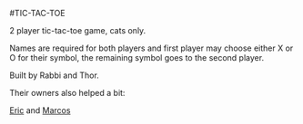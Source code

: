 #TIC-TAC-TOE

2 player tic-tac-toe game, cats only.

Names are required for both players and first player may choose either X or O for their symbol, the remaining symbol goes to the second player.

Built by Rabbi and Thor.

Their owners also helped a bit:

[Eric](https://github.com/eri-b/) and [Marcos](https://github.com/DevMFernandes)